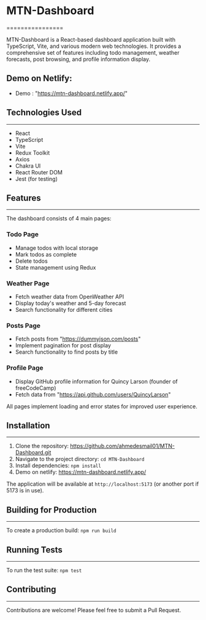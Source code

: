 # MTN-Dashboard

================

MTN-Dashboard is a React-based dashboard application built with TypeScript, Vite, and various modern web technologies. It provides a comprehensive set of features including todo management, weather forecasts, post browsing, and profile information display.

## Demo on Netlify:

- Demo : "https://mtn-dashboard.netlify.app/"

## Technologies Used

---

- React
- TypeScript
- Vite
- Redux Toolkit
- Axios
- Chakra UI
- React Router DOM
- Jest (for testing)

## Features

---

The dashboard consists of 4 main pages:

### Todo Page

- Manage todos with local storage
- Mark todos as complete
- Delete todos
- State management using Redux

### Weather Page

- Fetch weather data from OpenWeather API
- Display today's weather and 5-day forecast
- Search functionality for different cities

### Posts Page

- Fetch posts from "https://dummyjson.com/posts"
- Implement pagination for post display
- Search functionality to find posts by title

### Profile Page

- Display GitHub profile information for Quincy Larson (founder of freeCodeCamp)
- Fetch data from "https://api.github.com/users/QuincyLarson"

All pages implement loading and error states for improved user experience.

## Installation

---

1.  Clone the repository: https://github.com/ahmedesmail01/MTN-Dashboard.git
2.  Navigate to the project directory: `cd MTN-Dashboard`
3.  Install dependencies: `npm install`
4.  Demo on netlify: https://mtn-dashboard.netlify.app/

The application will be available at `http://localhost:5173` (or another port if 5173 is in use).

## Building for Production

---

To create a production build: `npm run build`

## Running Tests

---

To run the test suite: `npm test`

## Contributing

---

Contributions are welcome! Please feel free to submit a Pull Request.

